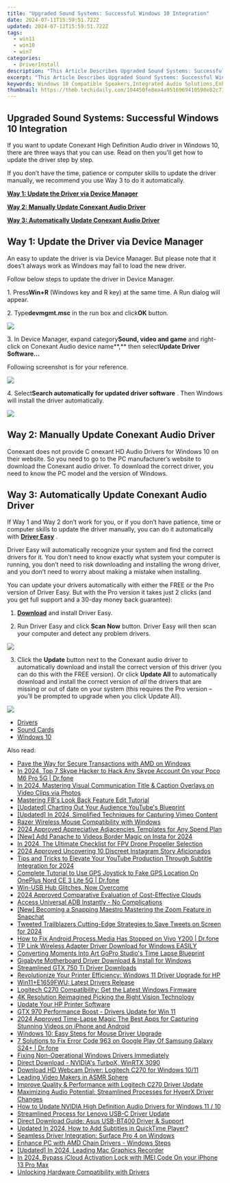 ```yaml
---
title: "Upgraded Sound Systems: Successful Windows 10 Integration"
date: 2024-07-11T15:59:51.722Z
updated: 2024-07-12T15:59:51.722Z
tags:
  - win11
  - win10
  - win7
categories:
  - DriverInstall
description: "This Article Describes Upgraded Sound Systems: Successful Windows 10 Integration"
excerpt: "This Article Describes Upgraded Sound Systems: Successful Windows 10 Integration"
keywords: Windows 10 Compatible Speakers,Integrated Audio Solutions,Enhanced Sound Systems for PCs,Upgraded Audio Drivers for Windows 10,Audio Enhancement Software for Windows 10,Windows 10 Audio Interface Devices,High-Performance Sound Systems for Home Entertainment (Windows 10)
thumbnail: https://thmb.techidaily.com/104450fe8ea4a9516969410598e82c71d2951cffe9ee598f36dc42477a8a3193.jpg
---
```


## Upgraded Sound Systems: Successful Windows 10 Integration

 If you want to update Conexant High Definition Audio driver in Windows 10, there are three ways that you can use. Read on then you’ll get how to update the driver step by step.

 If you don’t have the time, patience or computer skills to update the driver manually, we recommend you use Way 3 to do it automatically.

[**Way 1: Update the Driver via Device Manager**](#way1)

[**Way 2: Manually Update Conexant Audio Driver**](#way2)

[**Way 3: Automatically Update Conexant Audio Driver**](#way3)

##  Way 1: Update the Driver via Device Manager

 An easy to update the driver is via Device Manager. But please note that it does’t always work as Windows may fail to load the new driver.

Follow below steps to update the driver in Device Manager.

 1\. Press**Win+R** (Windows key and R key) at the same time. A Run dialog will appear.

 2\. Type**devmgmt.msc** in the run box and click**OK** button.

![](https://images.drivereasy.com/wp-content/uploads/2016/04/img_5719de6d7914a.png)

 3\. In Device Manager, expand category**Sound, video and game** and right-click on Conexant Audio device name**,** then select**Update Driver Software…**

 Following screenshot is for your reference.  
  
![](https://images.drivereasy.com/wp-content/uploads/2016/04/img_5719df54f1dba.png)

 4\. Select**Search automatically for updated driver software** . Then Windows will install the driver automatically.

![](https://images.drivereasy.com/wp-content/uploads/2017/07/img_59704e3d1bbe0.png)

##

## **Way 2: Manually Update Conexant Audio Driver**

Conexant does not provide C onexant HD Audio Drivers for Windows 10  on their website. So you need to go to the PC manufacturer’s website to download the Conexant audio driver. To download the correct driver, you need to know the PC model and the version of Windows.

##   **Way 3: Automatically Update Conexant Audio Driver**

 If Way 1 and Way 2 don’t work for you, or if you don’t have patience, time or computer skills to update the driver manually,  you can do it automatically with **[Driver Easy](https://tools.techidaily.com/drivereasy/download/)**  .

 Driver Easy will automatically recognize your system and find the correct drivers for it. You don’t need to know exactly what system your computer is running, you don’t need to risk downloading and installing the wrong driver, and you don’t need to worry about making a mistake when installing.

 You can update your drivers automatically with either the FREE or the Pro version of Driver Easy. But with the Pro version it takes just 2 clicks (and you get full support and a 30-day money back guarantee):

 1) **[Download](https://tools.techidaily.com/drivereasy/download/)**   and install Driver Easy.

 2) Run Driver Easy and click **Scan Now**   button. Driver Easy will then scan your computer and detect any problem drivers.

![](https://images.drivereasy.com/wp-content/uploads/2017/07/img_597052d28f01b.jpg)

 3) Click the **Update** button next to the Conexant audio driver to automatically download and install the correct version of this driver (you can do this with the FREE version). Or click **Update All**  to automatically download and install the correct version of _all_   the drivers that are missing or out of date on your system (this requires the Pro version – you’ll be prompted to upgrade when you click Update All).

![](https://images.drivereasy.com/wp-content/uploads/2017/07/img_597052c60f2cc.jpg)

* [Drivers](https://tools.techidaily.com/drivereasy/download/)
* [Sound Cards](https://store.drivereasy.com/order/cart.php?PRODS=4731822&QTY=1&AFFILIATE=108875)
* [Windows 10](https://tools.techidaily.com/drivereasy/download/)

<ins class="adsbygoogle"
     style="display:block"
     data-ad-format="autorelaxed"
     data-ad-client="ca-pub-7571918770474297"
     data-ad-slot="1223367746"></ins>



<ins class="adsbygoogle"
     style="display:block"
     data-ad-client="ca-pub-7571918770474297"
     data-ad-slot="8358498916"
     data-ad-format="auto"
     data-full-width-responsive="true"></ins>



<span class="atpl-alsoreadstyle">Also read:</span>
<div><ul>
<li><a href="https://driver-install.techidaily.com/pave-the-way-for-secure-transactions-with-amd-on-windows/"><u>Pave the Way for Secure Transactions with AMD on Windows</u></a></li>
<li><a href="https://location-social.techidaily.com/in-2024-top-7-skype-hacker-to-hack-any-skype-account-on-your-poco-m6-pro-5g-drfone-by-drfone-virtual-android/"><u>In 2024, Top 7 Skype Hacker to Hack Any Skype Account On your Poco M6 Pro 5G | Dr.fone</u></a></li>
<li><a href="https://vp-tips.techidaily.com/in-2024-mastering-visual-communication-title-and-caption-overlays-on-video-clips-via-photos/"><u>In 2024, Mastering Visual Communication  Title & Caption Overlays on Video Clips via Photos</u></a></li>
<li><a href="https://facebook-clips.techidaily.com/mastering-fbs-look-back-feature-edit-tutorial/"><u>Mastering FB's Look Back Feature  Edit Tutorial</u></a></li>
<li><a href="https://youtube-video-recordings.techidaily.com/updated-charting-out-your-audience-youtubes-blueprint/"><u>[Updated] Charting Out Your Audience  YouTube's Blueprint</u></a></li>
<li><a href="https://remote-screen-capture.techidaily.com/updated-in-2024-simplified-techniques-for-capturing-vimeo-content/"><u>[Updated] In 2024, Simplified Techniques for Capturing Vimeo Content</u></a></li>
<li><a href="https://driver-install.techidaily.com/razer-wireless-mouse-compatibility-with-windows/"><u>Razer Wireless Mouse Compatibility with Windows</u></a></li>
<li><a href="https://extra-resources.techidaily.com/2024-approved-appreciative-adjacencies-templates-for-any-spend-plan/"><u>2024 Approved  Appreciative Adjacencies  Templates for Any Spend Plan</u></a></li>
<li><a href="https://instagram-clips.techidaily.com/new-add-panache-to-videos-border-magic-on-insta-for-2024/"><u>[New] Add Panache to Videos  Border Magic on Insta for 2024</u></a></li>
<li><a href="https://fox-cloud.techidaily.com/in-2024-the-ultimate-checklist-for-fpv-drone-propeller-selection/"><u>In 2024, The Ultimate Checklist for FPV Drone Propeller Selection</u></a></li>
<li><a href="https://instagram-video-files.techidaily.com/2024-approved-uncovering-10-discreet-instagram-story-aficionados/"><u>2024 Approved  Uncovering 10 Discreet Instagram Story Aficionados</u></a></li>
<li><a href="https://facebook-video-footage.techidaily.com/tips-and-tricks-to-elevate-your-youtube-production-through-subtitle-integration-for-2024/"><u>Tips and Tricks to Elevate Your YouTube Production Through Subtitle Integration for 2024</u></a></li>
<li><a href="https://fake-location.techidaily.com/complete-tutorial-to-use-gps-joystick-to-fake-gps-location-on-oneplus-nord-ce-3-lite-5g-drfone-by-drfone-virtual-android/"><u>Complete Tutorial to Use GPS Joystick to Fake GPS Location On OnePlus Nord CE 3 Lite 5G | Dr.fone</u></a></li>
<li><a href="https://driver-install.techidaily.com/win-usb-hub-glitches-now-overcome/"><u>Win-USB Hub Glitches, Now Overcome</u></a></li>
<li><a href="https://extra-lessons.techidaily.com/2024-approved-comparative-evaluation-of-cost-effective-clouds/"><u>2024 Approved  Comparative Evaluation of Cost-Effective Clouds</u></a></li>
<li><a href="https://driver-install.techidaily.com/1720063654674-access-universal-adb-instantly-no-complications/"><u>Access Universal ADB Instantly - No Complications</u></a></li>
<li><a href="https://extra-hints.techidaily.com/new-becoming-a-snapping-maestro-mastering-the-zoom-feature-in-snapchat/"><u>[New] Becoming a Snapping Maestro  Mastering the Zoom Feature in Snapchat</u></a></li>
<li><a href="https://twitter-videos.techidaily.com/tweeted-trailblazers-cutting-edge-strategies-to-save-tweets-on-screen-for-2024/"><u>Tweeted Trailblazers  Cutting-Edge Strategies to Save Tweets on Screen for 2024</u></a></li>
<li><a href="https://change-location.techidaily.com/how-to-fix-androidprocessmedia-has-stopped-on-vivo-y200-drfone-by-drfone-fix-android-problems-fix-android-problems/"><u>How to Fix Android.Process.Media Has Stopped on Vivo Y200 | Dr.fone</u></a></li>
<li><a href="https://driver-install.techidaily.com/tp-link-wireless-adapter-driver-download-for-windows-easily/"><u>TP Link Wireless Adapter Driver Download for Windows EASILY</u></a></li>
<li><a href="https://extra-lessons.techidaily.com/converting-moments-into-art-gopro-studios-time-lapse-blueprint/"><u>Converting Moments Into Art  GoPro Studio's Time Lapse Blueprint</u></a></li>
<li><a href="https://driver-install.techidaily.com/gigabyte-motherboard-driver-download-and-install-for-windows/"><u>Gigabyte Motherboard Driver Download & Install for Windows</u></a></li>
<li><a href="https://driver-install.techidaily.com/streamlined-gtx-750-ti-driver-downloads/"><u>Streamlined GTX 750 Ti Driver Downloads</u></a></li>
<li><a href="https://driver-install.techidaily.com/revolutionize-your-printer-efficiency-windows-11-driver-upgrade-for-hp/"><u>Revolutionize Your Printer Efficiency: Windows 11 Driver Upgrade for HP</u></a></li>
<li><a href="https://driver-install.techidaily.com/win11pluse1659fwu-latest-drivers-release/"><u>Win11+E1659FWU: Latest Drivers Release</u></a></li>
<li><a href="https://driver-install.techidaily.com/logitech-c270-compatibility-get-the-latest-windows-firmware/"><u>Logitech C270 Compatibility: Get the Latest Windows Firmware</u></a></li>
<li><a href="https://extra-tips.techidaily.com/4k-resolution-reimagined-picking-the-right-vision-technology/"><u>4K Resolution Reimagined  Picking the Right Vision Technology</u></a></li>
<li><a href="https://driver-install.techidaily.com/update-your-hp-printer-software/"><u>Update Your HP Printer Software</u></a></li>
<li><a href="https://driver-install.techidaily.com/gtx-970-performance-boost-drivers-update-for-win-11/"><u>GTX 970 Performance Boost - Drivers Update for Win 11</u></a></li>
<li><a href="https://ai-driven-video-production.techidaily.com/2024-approved-time-lapse-magic-the-best-apps-for-capturing-stunning-videos-on-iphone-and-android/"><u>2024 Approved Time-Lapse Magic The Best Apps for Capturing Stunning Videos on iPhone and Android</u></a></li>
<li><a href="https://driver-install.techidaily.com/windows-10-easy-steps-for-mouse-driver-upgrade/"><u>Windows 10: Easy Steps for Mouse Driver Upgrade</u></a></li>
<li><a href="https://howto.techidaily.com/7-solutions-to-fix-error-code-963-on-google-play-of-samsung-galaxy-s24plus-drfone-by-drfone-fix-android-problems-fix-android-problems/"><u>7 Solutions to Fix Error Code 963 on Google Play Of Samsung Galaxy S24+ | Dr.fone</u></a></li>
<li><a href="https://driver-install.techidaily.com/fixing-non-operational-windows-drivers-immediately/"><u>Fixing Non-Operational Windows Drivers Immediately</u></a></li>
<li><a href="https://driver-install.techidaily.com/direct-download-nvidias-turbox-winrtx-3090/"><u>Direct Download - NVIDIA's TurboX, WinRTX 3090</u></a></li>
<li><a href="https://driver-install.techidaily.com/download-hd-webcam-driver-logitech-c270-for-windows-1011/"><u>Download HD Webcam Driver: Logitech C270 for Windows 10/11</u></a></li>
<li><a href="https://youtube-clips.techidaily.com/leading-video-makers-in-asmr-sphere/"><u>Leading Video Makers in ASMR Sphere</u></a></li>
<li><a href="https://driver-install.techidaily.com/improve-quality-and-performance-with-logitech-c270-driver-update/"><u>Improve Quality & Performance with Logitech C270 Driver Update</u></a></li>
<li><a href="https://driver-install.techidaily.com/maximizing-audio-potential-streamlined-processes-for-hyperx-driver-changes/"><u>Maximizing Audio Potential: Streamlined Processes for HyperX Driver Changes</u></a></li>
<li><a href="https://driver-install.techidaily.com/how-to-update-nvidia-high-definition-audio-drivers-for-windows-11-10/"><u>How to Update NVIDIA High Definition Audio Drivers for Windows 11 / 10</u></a></li>
<li><a href="https://driver-install.techidaily.com/streamlined-process-for-lenovo-usb-c-driver-update/"><u>Streamlined Process for Lenovo USB-C Driver Update</u></a></li>
<li><a href="https://driver-install.techidaily.com/direct-download-guide-asus-usb-bt400-driver-and-support/"><u>Direct Download Guide: Asus USB-BT400 Driver & Support</u></a></li>
<li><a href="https://ai-editing-video.techidaily.com/updated-in-2024-how-to-add-subtitles-in-quicktime-player/"><u>Updated In 2024, How to Add Subtitles in QuickTime Player?</u></a></li>
<li><a href="https://driver-install.techidaily.com/seamless-driver-integration-surface-pro-4-on-windows/"><u>Seamless Driver Integration: Surface Pro 4 on Windows</u></a></li>
<li><a href="https://driver-install.techidaily.com/enhance-pc-with-amd-chain-drivers-windows-steps/"><u>Enhance PC with AMD Chain Drivers - Windows Steps</u></a></li>
<li><a href="https://on-screen-recording.techidaily.com/updated-in-2024-leading-mac-graphics-recorder/"><u>[Updated] In 2024, Leading Mac Graphics Recorder</u></a></li>
<li><a href="https://activate-lock.techidaily.com/in-2024-bypass-icloud-activation-lock-with-imei-code-on-your-iphone-13-pro-max-by-drfone-ios/"><u>In 2024, Bypass iCloud Activation Lock with IMEI Code On your iPhone 13 Pro Max</u></a></li>
<li><a href="https://driver-install.techidaily.com/unlocking-hardware-compatibility-with-drivers/"><u>Unlocking Hardware Compatibility with Drivers</u></a></li>
</ul></div>
